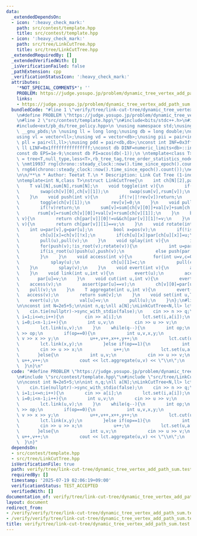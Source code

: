 ```yaml
---
data:
  _extendedDependsOn:
  - icon: ':heavy_check_mark:'
    path: src/contest/template.hpp
    title: src/contest/template.hpp
  - icon: ':heavy_check_mark:'
    path: src/tree/LinkCutTree.hpp
    title: src/tree/LinkCutTree.hpp
  _extendedRequiredBy: []
  _extendedVerifiedWith: []
  _isVerificationFailed: false
  _pathExtension: cpp
  _verificationStatusIcon: ':heavy_check_mark:'
  attributes:
    '*NOT_SPECIAL_COMMENTS*': ''
    PROBLEM: https://judge.yosupo.jp/problem/dynamic_tree_vertex_add_path_sum
    links:
    - https://judge.yosupo.jp/problem/dynamic_tree_vertex_add_path_sum
  bundledCode: "#line 1 \"verify/tree/link-cut-tree/dynamic_tree_vertex_add_path_sum.test.cpp\"\
    \n#define PROBLEM \"https://judge.yosupo.jp/problem/dynamic_tree_vertex_add_path_sum\"\
    \n#line 2 \"src/contest/template.hpp\"\n#include<bits/stdc++.h>\n#include<ext/pb_ds/assoc_container.hpp>\n\
    #include<ext/pb_ds/tree_policy.hpp>\n \nusing namespace std;\nusing namespace\
    \ __gnu_pbds;\n \nusing ll = long long;\nusing db = long double;\nusing vi = vector<int>;\n\
    using vl = vector<ll>;\nusing vd = vector<db>;\nusing pii = pair<int,int>;\nusing\
    \ pll = pair<ll,ll>;\nusing pdd = pair<db,db>;\nconst int INF=0x3fffffff;\nconst\
    \ ll LINF=0x1fffffffffffffff;\nconst db DINF=numeric_limits<db>::infinity();\n\
    const db EPS=1e-9;\nconst db PI=acos(db(-1));\n \ntemplate<class T>\nusing ordered_set\
    \ = tree<T,null_type,less<T>,rb_tree_tag,tree_order_statistics_node_update>;\n\
    \ \nmt19937 rng(chrono::steady_clock::now().time_since_epoch().count());\nmt19937_64\
    \ rng64(chrono::steady_clock::now().time_since_epoch().count());\n#line 3 \"src/tree/LinkCutTree.hpp\"\
    \n\n/**\n * Author: Teetat T.\n * Description: Link Cut Tree (1-indexed)\n */\n\
    \ntemplate<int N,class T>\nstruct LinkCutTree{\n    int ch[N][2],par[N],lz[N],rev[N];\n\
    \    T val[N],sum[N],rsum[N];\n    void toggle(int v){\n        if(!v)return;\n\
    \        swap(ch[v][0],ch[v][1]);\n        swap(sum[v],rsum[v]);\n        rev[v]^=1;\n\
    \    }\n    void push(int v){\n        if(!v||!rev[v])return;\n        toggle(ch[v][0]);\n\
    \        toggle(ch[v][1]);\n        rev[v]=0;\n    }\n    void pull(int v){\n\
    \        if(!v)return;\n        sum[v]=sum[ch[v][0]]+val[v]+sum[ch[v][1]];\n \
    \       rsum[v]=rsum[ch[v][0]]+val[v]+rsum[ch[v][1]];\n    }\n    bool is_root(int\
    \ v){\n        return ch[par[v]][0]!=v&&ch[par[v]][1]!=v;\n    }\n    bool pos(int\
    \ v){\n        return ch[par[v]][1]==v;\n    }\n    void rotate(int v){\n    \
    \    int u=par[v],g=par[u];\n        bool x=pos(v);\n        if(!is_root(u))ch[g][pos(u)]=v;\n\
    \        ch[u][x]=ch[v][!x];\n        if(ch[u][x])par[ch[u][x]]=u;\n        ch[v][!x]=u,par[u]=v,par[v]=g;\n\
    \        pull(u),pull(v);\n    }\n    void splay(int v){\n        if(!v)return;\n\
    \        for(push(v);!is_root(v);rotate(v)){\n            int u=par[v];\n    \
    \        if(is_root(u))push(u),push(v);\n            else push(par[u]),push(u),push(v),rotate(pos(u)==pos(v)?u:v);\n\
    \        }\n    }\n    void access(int v){\n        for(int u=v,c=0;u;u=par[u]){\n\
    \            splay(u);\n            ch[u][1]=c;\n            pull(c=u);\n    \
    \    }\n        splay(v);\n    }\n    void evert(int v){\n        access(v),toggle(v);\n\
    \    }\n    void link(int u,int v){\n        evert(u);\n        access(v);\n \
    \       par[u]=v;\n    }\n    void cut(int u,int v){\n        evert(u);\n    \
    \    access(v);\n        assert(par[u]==v);\n        ch[v][0]=par[u]=0;\n    \
    \    pull(v);\n    }\n    T aggregate(int u,int v){\n        evert(u);\n     \
    \   access(v);\n        return sum[v];\n    }\n    void set(int u,T v){\n    \
    \    evert(u);\n        val[u]=v;\n        pull(u);\n    }\n};\n#line 4 \"verify/tree/link-cut-tree/dynamic_tree_vertex_add_path_sum.test.cpp\"\
    \n\nconst int N=2e5+5;\n\nint n,q;\nll a[N];\nLinkCutTree<N,ll> lct;\n\nint main(){\n\
    \    cin.tie(nullptr)->sync_with_stdio(false);\n    cin >> n >> q;\n    for(int\
    \ i=1;i<=n;i++){\n        cin >> a[i];\n        lct.set(i,a[i]);\n    }\n    for(int\
    \ i=0;i<n-1;i++){\n        int u,v;\n        cin >> u >> v;\n        u++,v++;\n\
    \        lct.link(u,v);\n    }\n    while(q--){\n        int op;\n        cin\
    \ >> op;\n        if(op==0){\n            int u,v,x,y;\n            cin >> u >>\
    \ v >> x >> y;\n            u++,v++,x++,y++;\n            lct.cut(u,v);\n    \
    \        lct.link(x,y);\n        }else if(op==1){\n            int u,x;\n    \
    \        cin >> u >> x;\n            u++;\n            lct.set(u,a[u]+=x);\n \
    \       }else{\n            int u,v;\n            cin >> u >> v;\n           \
    \ u++,v++;\n            cout << lct.aggregate(u,v) << \"\\n\";\n        }\n  \
    \  }\n}\n"
  code: "#define PROBLEM \"https://judge.yosupo.jp/problem/dynamic_tree_vertex_add_path_sum\"\
    \n#include \"src/contest/template.hpp\"\n#include \"src/tree/LinkCutTree.hpp\"\
    \n\nconst int N=2e5+5;\n\nint n,q;\nll a[N];\nLinkCutTree<N,ll> lct;\n\nint main(){\n\
    \    cin.tie(nullptr)->sync_with_stdio(false);\n    cin >> n >> q;\n    for(int\
    \ i=1;i<=n;i++){\n        cin >> a[i];\n        lct.set(i,a[i]);\n    }\n    for(int\
    \ i=0;i<n-1;i++){\n        int u,v;\n        cin >> u >> v;\n        u++,v++;\n\
    \        lct.link(u,v);\n    }\n    while(q--){\n        int op;\n        cin\
    \ >> op;\n        if(op==0){\n            int u,v,x,y;\n            cin >> u >>\
    \ v >> x >> y;\n            u++,v++,x++,y++;\n            lct.cut(u,v);\n    \
    \        lct.link(x,y);\n        }else if(op==1){\n            int u,x;\n    \
    \        cin >> u >> x;\n            u++;\n            lct.set(u,a[u]+=x);\n \
    \       }else{\n            int u,v;\n            cin >> u >> v;\n           \
    \ u++,v++;\n            cout << lct.aggregate(u,v) << \"\\n\";\n        }\n  \
    \  }\n}"
  dependsOn:
  - src/contest/template.hpp
  - src/tree/LinkCutTree.hpp
  isVerificationFile: true
  path: verify/tree/link-cut-tree/dynamic_tree_vertex_add_path_sum.test.cpp
  requiredBy: []
  timestamp: '2025-07-19 02:06:19+09:00'
  verificationStatus: TEST_ACCEPTED
  verifiedWith: []
documentation_of: verify/tree/link-cut-tree/dynamic_tree_vertex_add_path_sum.test.cpp
layout: document
redirect_from:
- /verify/verify/tree/link-cut-tree/dynamic_tree_vertex_add_path_sum.test.cpp
- /verify/verify/tree/link-cut-tree/dynamic_tree_vertex_add_path_sum.test.cpp.html
title: verify/tree/link-cut-tree/dynamic_tree_vertex_add_path_sum.test.cpp
---
```

